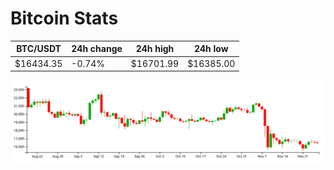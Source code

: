 # Bitcoin Stats

BTC/USDT|24h change|24h high|24h low|
|---|---|---|---|
|$16434.35|-0.74%|$16701.99|$16385.00|

<img src="./chart.svg">
